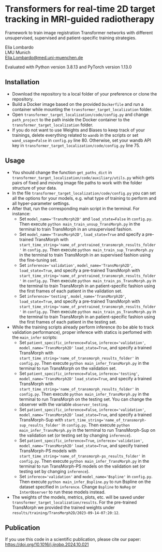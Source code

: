 # Transformers for real-time 2D target tracking in MRI-guided radiotherapy
Framework to train image registration Transformer networks with different unsupervised, supervised and 
patient-specific training strategies.

Elia Lombardo\
LMU Munich\
Elia.Lombardo@med.uni-muenchen.de

Evaluated with Python version 3.8.13 and PyTorch version 1.13.0

## Installation
* Download the repository to a local folder of your preference or clone the repository.
* Build a Docker image based on the provided `Dockerfile` and run a container 
while mounting the `transformer_target_localization` folder.
* Open `transformer_target_localization/code/config.py` and change `path_project` to the path inside the Docker 
container to the `transformer_target_localization` folder.
* If you do not want to use Weights and Biases to keep track of your trainings, delete everything related 
to `wandb` in the scripts or set `wand_usage=False` in `config.py` line 80. Otherwise, set your wandb API key in `transformer_target_localization/code/config.py` line 75.

## Usage
* You should change the function `get_paths_dict` in `transformer_target_localization/code/auxiliary/utils.py` which gets pairs of fixed and moving image file paths to work with the folder structure of your data.
* In the file  `transformer_target_localization/code/config.py` you can set all the options for your
models, e.g. what type of training to perform and all hyper-parameter settings. 
* After that, run the corresponding main script in the terminal. For instance:
    * Set `model_name='TransMorph2D'` and `load_state=False` in `config.py`. Then execute `python main_train_unsup_TransMorph.py` 
    in the terminal to train TransMorph in an unsupervised fashion. 
    * Set `model_name='TransMorph2D'`, `load_state=True` and specify a pre-trained TransMorph with
    `start_time_string='name_of_pretrained_transmorph_results_folder'` in `config.py`. Then execute 
    `python main_train_sup_TransMorph.py` in the terminal to train TransMorph in an supervised fashion using the fine-tuning set.
    * Set `inference='validation'`, `model_name='TransMorph2D'`, `load_state=True`, and specify a pre-trained TransMorph with
    `start_time_string='name_of_pretrained_transmorph_results_folder'` in `config.py`. Then execute 
    `python main_train_ps_TransMorph.py` in the terminal to train TransMorph in an patient-specific fashion 
    using the first frames of each patient in the validation set.
    * Set `inference='testing'`, `model_name='TransMorph2D'`, `load_state=True`, and specify a pre-trained TransMorph with
    `start_time_string='name_of_pretrained_transmorph_results_folder'` in `config.py`. Then execute 
    `python main_train_ps_TransMorph.py` in the terminal to train TransMorph in an patient-specific fashion 
    using the first frames of each patient in the testing set.
* While the training scripts already perform inference (to be able to track validation performance),
proper inferece with statics is perfomed with the `main_infer` scripts:
    * Set `patient_specific_inference=False`, `inferece='validation'`, `model_name='TransMorph2D'` `load_state=True`, 
    and specify a trained TransMorph with `start_time_string='name_of_transmorph_results_folder'` in `config.py`.
    Then execute `python main_infer_TransMorph.py` in the terminal to run TransMorph on the validation set.
    * Set `patient_specific_inference=False`, `inferece='testing'`, `model_name='TransMorph2D'` `load_state=True`, 
    and specify a trained TransMorph with `start_time_string='name_of_transmorph_results_folder'` in `config.py`.
    Then execute `python main_infer_TransMorph.py` in the terminal to run TransMorph on the testing set. You can change the
    observer with the variable `observer_testing`.
    * Set `patient_specific_inference=False`, `inferece='validation'`, `model_name='TransMorph2D'` `load_state=True`, 
    and specify a trained TransMorph-Sup with `start_time_string='name_of_transmorph-sup_results_folder'` in `config.py`.
    Then execute `python main_infer_TransMorph.py` in the terminal to run TransMorph-Sup on the validation set (or testing set by changing `inference`). 
    * Set `patient_specific_inference=True`, `inferece='validation'`, `model_name='TransMorph2D'` `load_state=True`, 
    and specify trained TransMorph-PS models with `start_time_string='name_of_transmorph-ps_results_folder'` in `config.py`.
    Then execute `python main_infer_TransMorph.py` in the terminal to run TransMorph-PS models on the validation set (or testing set by changing `inference`). 
    * Set `inferece='validation'` and `model_name='Bspline'` in `config.py`. Then execute `python main_infer_Bspline.py` 
    to run Bspline on the dataset specified in `inference`. Change `Bspline` to `NoReg` or `InterObserver` to run these models instead.
* The weights of the models, metrics, plots, etc. will be saved under `transformer_target_localization/results`. 
For the pre-trained TransMorph we provided the trained weights under `results/training/TransMorph2D/2023-09-14-07:20:12`.

## Publication
If you use this code in a scientific publication, please cite our paper: 
https://doi.org/10.1016/j.ijrobp.2024.10.021

